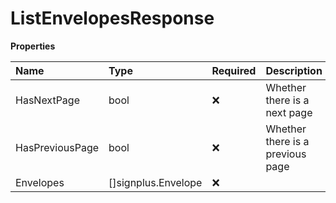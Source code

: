 # ListEnvelopesResponse

**Properties**

| Name            | Type                | Required | Description                      |
| :-------------- | :------------------ | :------- | :------------------------------- |
| HasNextPage     | bool                | ❌       | Whether there is a next page     |
| HasPreviousPage | bool                | ❌       | Whether there is a previous page |
| Envelopes       | []signplus.Envelope | ❌       |                                  |
